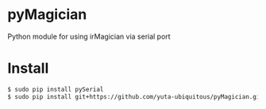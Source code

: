 # pyMagician
Python module for using irMagician via serial port

# Install
```sh
$ sudo pip install pySerial
$ sudo pip install git+https://github.com/yuta-ubiquitous/pyMagician.git
```